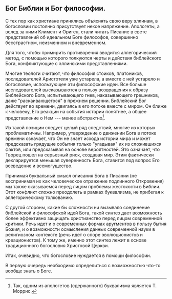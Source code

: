 ## Бог Библии и Бог философии.

С тех пор как христиане принялись объяснять свою веру эллинам, в богословии постоянно присутствует некое напряжение. Апологеты, а вслед за ними Климент и Ориген, стали читать Писание в свете представлений об идеальном Боге философов, совершенно бесстрастном, неизменном и вневременном. 

<!--Цитату из Тимея и из ВЗ. Сравним две цитаты: (Разделитель блоков с помощью комментария)-->

Для того, чтобы примирить противоречия вводится аллегорический метод, с помощью которого толкуются черты и действия библейского Бога, конфликтующие с эллинскими представлениями.

Многие теологи считают, что философия стоиков, платоников, последователей Аристотеля уже устарела, а вместе с ней устарело и богословие, использующее эти философские идеи. Все больше исследователей высказываются в пользу возвращения к образу Библейского Бога, испытывающего гнев, наказывающего грешников, даже "раскаивающегося" в прежнем решении. Библейский Бог действует во времени, двигаясь в его потоке вместе с миром. Он ближе к человеку, Его реакции на события истории понятнее, а общее представление о Нем --- менее абстрактно[^bo0001].

Из такой позиции следует целый ряд следствий, многие из которых проблематичны. Например, утверждение о движении Бога в потоке времени означает, что Он не знает исхода истории мира и может предсказать грядущие события только "угадывая" их из сложившихся фактов, или предсказывая на основе вероятностей. Это означает, что Творец пошел на серьезный риск, создавая мир. Этим фактически декларируется меньшая суверенность Бога, ставится под вопрос Его всеведение и всемогущество.

Принимая буквальный смысл описания Бога в Писании (не воспринимая их как человеческое отражение подлинного Откровения) мы также оказываемся перед лицом проблемы жестокости в Библии. Этот конфликт сложно преодолеть в рамках буквализма, не прибегая к аллегорическому толкованию.

С другой стороны, какие бы сложности ни вызывало соединение библейской и философской идей Бога, такой синтез дает возможность более эффективно защищать христианство перед лицом современной критики. Речь идет и о современных формах аругментов в пользу бытия Божия, и о возможности осмысления данных современной науки в религиозном контексте (речь идет о споре эволюционистов и креационистов). К тому же, именно этот синтез лежит в основе традиционного богословия Христовой Церкви.

Итак, очевидно, что богословие нуждается в помощи философии.

В первую очередь необходимо определиться с возможностью что-то вообще знать о Боге.

<!--Дальше --- Моррисон о проблемах языка, -->

[^bo0001]: Так, одним из апологетов (сдержанного) буквализма является Т. Моррис.
